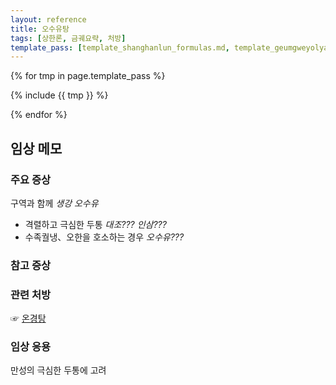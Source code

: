 ```yaml
---
layout: reference
title: 오수유탕
tags: [상한론, 금궤요략, 처방]
template_pass: [template_shanghanlun_formulas.md, template_geumgweyolyag_formulas.md, template_etc_formulas.md]
---
```



{% for tmp in page.template_pass %}

{% include {{ tmp }} %}

{% endfor %}

## 임상 메모


### 주요 증상

구역과 함께 _생강_ _오수유_
* 격렬하고 극심한 두통 _대조???_ _인삼???_
* 수족궐냉、오한을 호소하는 경우 _오수유???_

### 참고 증상


### 관련 처방

☞ [온경탕]({{site.formulaurl}}/온경탕)

### 임상 응용

만성의 극심한 두통에 고려
